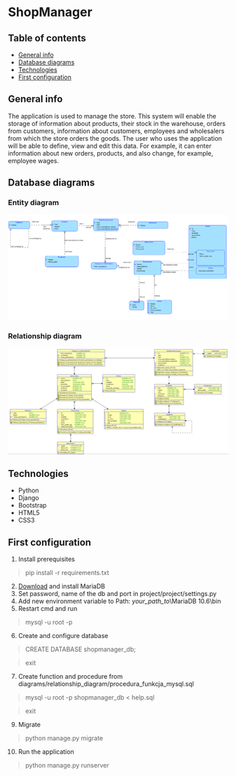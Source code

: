 # ShopManager


## Table of contents
* [General info](#general-info)
* [Database diagrams](#database-diagrams)
* [Technologies](#technologies)
* [First configuration](#first-configuration)

## General info
The application is used to manage the store. This system will enable the storage of information about products, their stock in the warehouse, orders from customers, information about customers, employees and wholesalers from which the store orders the goods. The user who uses the application will be able to define, view and edit this data. For example, it can enter information about new orders, products, and also change, for example, employee wages.

## Database diagrams

### Entity diagram
![](diagrams/entity_diagram/diagram_zwiazkow_encji.png)

### Relationship diagram
![](diagrams/relationship_diagram/schemat_relacyjny.png)

## Technologies
* Python
* Django
* Bootstrap
* HTML5
* CSS3

## First configuration
1. Install prerequisites
> pip install -r requirements.txt
2. [Download](https://downloads.mariadb.org/) and install MariaDB
3. Set password, name of the db and port in project/project/settings.py
4. Add new environment variable to Path: *your_path_to*\MariaDB 10.6\bin
5. Restart cmd and run
> mysql -u root -p
6. Create and configure database
> CREATE DATABASE shopmanager_db;

> exit 
7. Create function and procedure from diagrams/relationship_diagram/procedura_funkcja_mysql.sql
> mysql -u root -p shopmanager_db < help.sql

> exit
9. Migrate
> python manage.py migrate
10. Run the application
> python manage.py runserver
